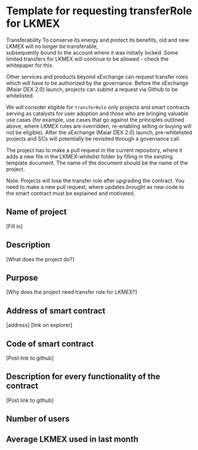 # Template for requesting transferRole for LKMEX

Transferability
To conserve its energy and protect its benefits, old and new LKMEX will no longer be transferable,  
subsequently bound to the account where it was initially locked. Some limited transfers for LKMEX will continue
to be allowed - check the whitepaper for this.

Other services and products beyond xExchange can request transfer roles which will have to be authorized by the
governance. Before the xExchange (Maiar DEX 2.0)  launch, projects can submit a request via Github to be
whitelisted.

We will consider eligible for `transferRole` only projects and smart contracts serving as catalysts for user adoption 
and those who are bringing valuable use cases (for example, use cases that go against the principles outlined above, 
where LKMEX rules are overridden, re-enabling selling or buying will not be eligible).
After the xExchange (Maiar DEX 2.0) launch, pre-whitelisted projects and SCs will potentially be revisited through a 
governance call.

The project has to make a pull request in the current repository, where it adds a new file in the LKMEX-whitelist
folder by filling in the existing template document. The name of the document should be the name of the project.

Note: Projects will lose the transfer role after upgrading the contract. You need to make a new pull request, where 
updates brought as new code to the smart contract must be explained and motivated.

## Name of project
[Fill in]

## Description
[What does the project do?]

## Purpose
[Why does the project need transfer role for LKMEX?]

## Address of smart contract
[address] [link on explorer]

## Code of smart contract
[Post link to github]

## Description for every functionality of the contract
[Post link to github]

## Number of users

## Average LKMEX used in last month

